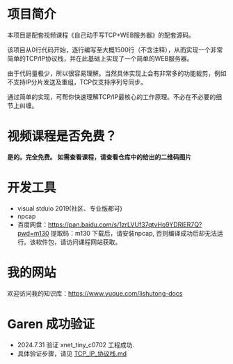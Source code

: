 # 项目简介
本项目是配套视频课程《自己动手写TCP+WEB服务器》的配套源码。

该项目从0行代码开始，逐行编写至大概1500行（不含注释），从而实现一个非常简单的TCP/IP协议栈，并在此基础上实现了一个简单的WEB服务器。

由于代码量极少，所以很容易理解。当然具体实现上会有非常多的功能裁剪，例如不支持IP分片发送及重组，TCP仅支持序列号同步。

通过简单的实现，可帮你快速理解TCP/IP最核心的工作原理。不必在不必要的细节上纠缠。

# 视频课程是否免费？
**是的。完全免费。 如需查看课程，请查看仓库中的给出的二维码图片**

# 开发工具
* visual stduio 2019(社区、专业版都可)
* npcap
* 百度网盘：https://pan.baidu.com/s/1zrLVUf37qtvHo9YDRlER7Q?pwd=m130 提取码：m130
下载后，请安装npcap, 否则编译成功后却无法运行。该软件包，请访问课程网站获取。

# 我的网站
欢迎访问我的知识库：https://www.yuque.com/lishutong-docs



# Garen 成功验证

- 2024.7.31 验证 xnet_tiny_c0702 工程成功.
- 具体验证步骤，请见 [TCP_IP_协议栈.md](TCP_IP_协议栈.md)

